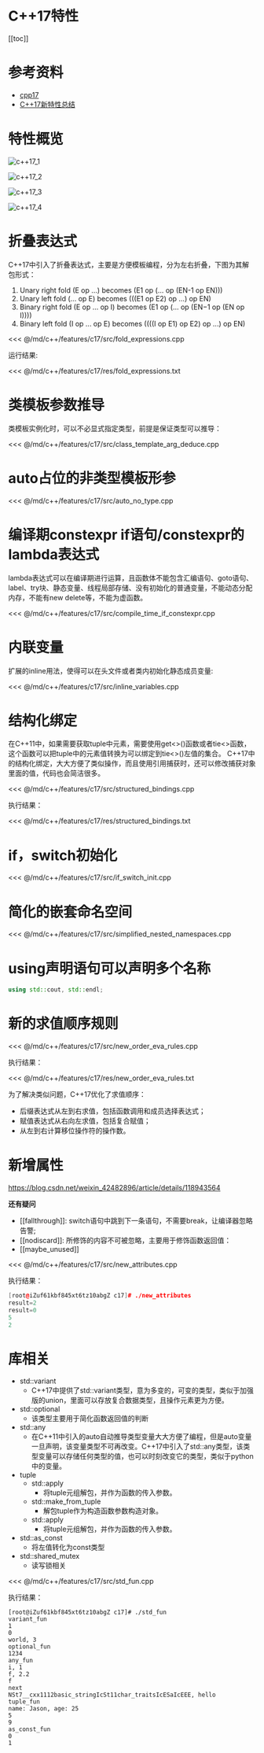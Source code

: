 # C++17特性

[[toc]]

# 参考资料

* [cpp17](https://en.cppreference.com/w/cpp/17)
* [C++17新特性总结](https://blog.csdn.net/weixin_42482896/article/details/118943564)

# 特性概览

![c++17_1](/_images/c++/features/c++17_1.png)

![c++17_2](/_images/c++/features/c++17_2.png)

![c++17_3](/_images/c++/features/c++17_3.png)

![c++17_4](/_images/c++/features/c++17_4.png)

# 折叠表达式

C++17中引入了折叠表达式，主要是方便模板编程，分为左右折叠，下图为其解包形式：

1) Unary right fold (E op ...) becomes (E1 op (... op (EN-1 op EN)))
2) Unary left fold (... op E) becomes (((E1 op E2) op ...) op EN)
3) Binary right fold (E op ... op I) becomes (E1 op (... op (EN−1 op (EN op I))))
4) Binary left fold (I op ... op E) becomes ((((I op E1) op E2) op ...) op EN)

<<< @/md/c++/features/c17/src/fold_expressions.cpp

运行结果:

<<< @/md/c++/features/c17/res/fold_expressions.txt

# 类模板参数推导

类模板实例化时，可以不必显式指定类型，前提是保证类型可以推导：

<<< @/md/c++/features/c17/src/class_template_arg_deduce.cpp

# auto占位的非类型模板形参

<<< @/md/c++/features/c17/src/auto_no_type.cpp

# 编译期constexpr if语句/constexpr的lambda表达式

lambda表达式可以在编译期进行运算，且函数体不能包含汇编语句、goto语句、label、try块、静态变量、线程局部存储、没有初始化的普通变量，不能动态分配内存，不能有new delete等，不能为虚函数。

<<< @/md/c++/features/c17/src/compile_time_if_constexpr.cpp

# 内联变量

扩展的inline用法，使得可以在头文件或者类内初始化静态成员变量:

<<< @/md/c++/features/c17/src/inline_variables.cpp

# 结构化绑定

在C++11中，如果需要获取tuple中元素，需要使用get<>()函数或者tie<>函数，这个函数可以把tuple中的元素值转换为可以绑定到tie<>()左值的集合。
C++17中的结构化绑定，大大方便了类似操作，而且使用引用捕获时，还可以修改捕获对象里面的值，代码也会简洁很多。

<<< @/md/c++/features/c17/src/structured_bindings.cpp

执行结果：

<<< @/md/c++/features/c17/res/structured_bindings.txt

# if，switch初始化

<<< @/md/c++/features/c17/src/if_switch_init.cpp

# 简化的嵌套命名空间

<<< @/md/c++/features/c17/src/simplified_nested_namespaces.cpp

# using声明语句可以声明多个名称

```cpp
using std::cout, std::endl;
```

# 新的求值顺序规则

<<< @/md/c++/features/c17/src/new_order_eva_rules.cpp

执行结果：

<<< @/md/c++/features/c17/res/new_order_eva_rules.txt

为了解决类似问题，C++17优化了求值顺序：

* 后缀表达式从左到右求值，包括函数调用和成员选择表达式；
* 赋值表达式从右向左求值，包括复合赋值；
* 从左到右计算移位操作符的操作数。

# 新增属性

https://blog.csdn.net/weixin_42482896/article/details/118943564

**还有疑问**

* [[fallthrough]]: switch语句中跳到下一条语句，不需要break，让编译器忽略告警;
* [[nodiscard]]: 所修饰的内容不可被忽略，主要用于修饰函数返回值：
* [[maybe_unused]]

<<< @/md/c++/features/c17/src/new_attributes.cpp

执行结果：

```cpp
[root@iZuf61kbf845xt6tz10abgZ c17]# ./new_attributes
result=2
result=0
5
2
```

# 库相关

* std::variant
  * C++17中提供了std::variant类型，意为多变的，可变的类型，类似于加强版的union，里面可以存放复合数据类型，且操作元素更为方便。
* std::optional
  * 该类型主要用于简化函数返回值的判断
* std::any
  * 在C++11中引入的auto自动推导类型变量大大方便了编程，但是auto变量一旦声明，该变量类型不可再改变。C++17中引入了std::any类型，该类型变量可以存储任何类型的值，也可以时刻改变它的类型，类似于python中的变量。
* tuple
  * std::apply
    * 将tuple元组解包，并作为函数的传入参数。
  * std::make_from_tuple
    * 解包tuple作为构造函数参数构造对象。
  * std::apply
    * 将tuple元组解包，并作为函数的传入参数。
* std::as_const
  * 将左值转化为const类型
* std::shared_mutex
  * 读写锁相关

<<< @/md/c++/features/c17/src/std_fun.cpp

执行结果：

```
[root@iZuf61kbf845xt6tz10abgZ c17]# ./std_fun                            
variant_fun
1
0
world, 3
optional_fun
1234
any_fun
i, 1
f, 2.2
f
next
NSt7__cxx1112basic_stringIcSt11char_traitsIcESaIcEEE, hello
tuple_fun
name: Jason, age: 25
5
9
as_const_fun
0
1

```